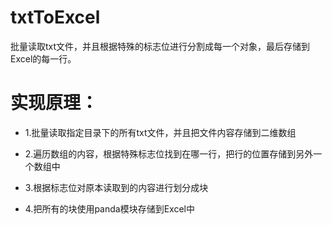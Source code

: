 # txtToExcel

批量读取txt文件，并且根据特殊的标志位进行分割成每一个对象，最后存储到Excel的每一行。

# 实现原理：

- 1.批量读取指定目录下的所有txt文件，并且把文件内容存储到二维数组 

- 2.遍历数组的内容，根据特殊标志位找到在哪一行，把行的位置存储到另外一个数组中 

- 3.根据标志位对原本读取到的内容进行划分成块 

- 4.把所有的块使用panda模块存储到Excel中
